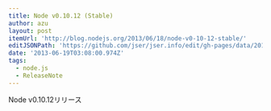 ```yaml
---
title: Node v0.10.12 (Stable)
author: azu
layout: post
itemUrl: 'http://blog.nodejs.org/2013/06/18/node-v0-10-12-stable/'
editJSONPath: 'https://github.com/jser/jser.info/edit/gh-pages/data/2013/06/index.json'
date: '2013-06-19T03:08:00.974Z'
tags:
  - node.js
  - ReleaseNote
---
```

Node v0.10.12リリース
